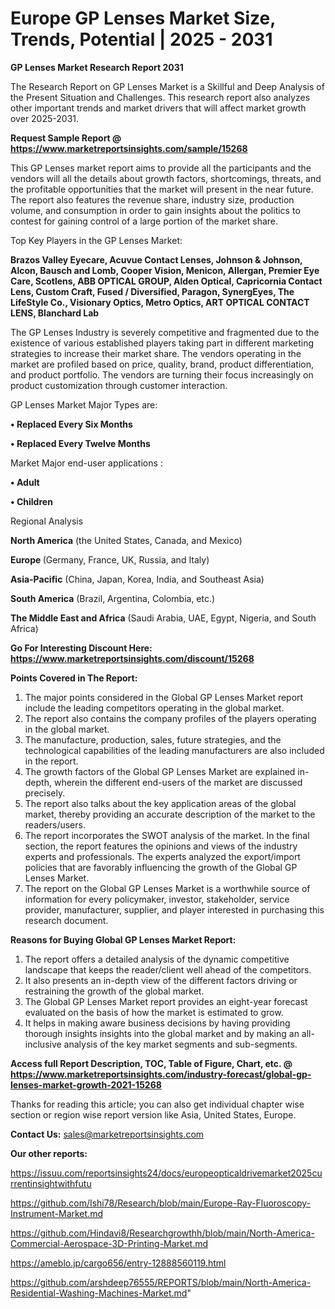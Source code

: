 # Europe GP Lenses Market Size, Trends, Potential | 2025 - 2031

<strong>GP Lenses Market Research Report 2031</strong>

The Research Report on GP Lenses Market is a Skillful and Deep Analysis of the Present Situation and Challenges. This research report also analyzes other important trends and market drivers that will affect market growth over 2025-2031.

<strong>Request Sample Report @ <a href=https://www.marketreportsinsights.com/sample/15268>https://www.marketreportsinsights.com/sample/15268</a></strong>

This GP Lenses market report aims to provide all the participants and the vendors will all the details about growth factors, shortcomings, threats, and the profitable opportunities that the market will present in the near future. The report also features the revenue share, industry size, production volume, and consumption in order to gain insights about the politics to contest for gaining control of a large portion of the market share.

Top Key Players in the GP Lenses Market:

<strong>Brazos Valley Eyecare, Acuvue Contact Lenses, Johnson & Johnson, Alcon, Bausch and Lomb, Cooper Vision, Menicon, Allergan, Premier Eye Care, Scotlens, ABB OPTICAL GROUP, Alden Optical, Capricornia Contact Lens, Custom Craft, Fused / Diversified, Paragon, SynergEyes, The LifeStyle Co., Visionary Optics, Metro Optics, ART OPTICAL CONTACT LENS, Blanchard Lab</strong>

The GP Lenses Industry is severely competitive and fragmented due to the existence of various established players taking part in different marketing strategies to increase their market share. The vendors operating in the market are profiled based on price, quality, brand, product differentiation, and product portfolio. The vendors are turning their focus increasingly on product customization through customer interaction.

GP Lenses Market Major Types are:

<strong>• Replaced Every Six Months

• Replaced Every Twelve Months</strong>

Market Major end-user applications :

<strong>• Adult

• Children</strong>

Regional Analysis

</u><strong><b>North America</b></strong> (the United States, Canada, and Mexico)

<strong><b>Europe </b></strong>(Germany, France, UK, Russia, and Italy)

<strong><b>Asia-Pacific</b></strong> (China, Japan, Korea, India, and Southeast Asia)

<strong><b>South America</b></strong> (Brazil, Argentina, Colombia, etc.)

<strong><b>The Middle East and Africa</b></strong> (Saudi Arabia, UAE, Egypt, Nigeria, and South Africa)

<strong>Go For Interesting Discount Here: <a href=https://www.marketreportsinsights.com/discount/15268>https://www.marketreportsinsights.com/discount/15268</a></strong>

<strong>Points Covered in The Report:</strong>
<ol>
  <li>The major points considered in the Global GP Lenses Market report include the leading competitors operating in the global market.</li>
  <li>The report also contains the company profiles of the players operating in the global market.</li>
  <li>The manufacture, production, sales, future strategies, and the technological capabilities of the leading manufacturers are also included in the report.</li>
  <li>The growth factors of the Global GP Lenses Market are explained in-depth, wherein the different end-users of the market are discussed precisely.</li>
  <li>The report also talks about the key application areas of the global market, thereby providing an accurate description of the market to the readers/users.</li>
  <li>The report incorporates the SWOT analysis of the market. In the final section, the report features the opinions and views of the industry experts and professionals. The experts analyzed the export/import policies that are favorably influencing the growth of the Global GP Lenses Market.</li>
  <li>The report on the Global GP Lenses Market is a worthwhile source of information for every policymaker, investor, stakeholder, service provider, manufacturer, supplier, and player interested in purchasing this research document.</li>
</ol>
<strong>Reasons for Buying Global GP Lenses Market Report:</strong>

<ol>
  <li>The report offers a detailed analysis of the dynamic competitive landscape that keeps the reader/client well ahead of the competitors.</li>
  <li>It also presents an in-depth view of the different factors driving or restraining the growth of the global market.</li>
  <li>The Global GP Lenses Market report provides an eight-year forecast evaluated on the basis of how the market is estimated to grow.</li>
  <li>It helps in making aware business decisions by having providing thorough insights insights into the global market and by making an all-inclusive analysis of the key market segments and sub-segments.</li>
</ol>
<strong>Access full Report Description, TOC, Table of Figure, Chart, etc. @ <a href=https://www.marketreportsinsights.com/industry-forecast/global-gp-lenses-market-growth-2021-15268>https://www.marketreportsinsights.com/industry-forecast/global-gp-lenses-market-growth-2021-15268</a></strong>


Thanks for reading this article; you can also get individual chapter wise section or region wise report version like Asia, United States, Europe.

<strong>Contact Us:</strong>
sales@marketreportsinsights.com

<strong>Our other reports:</strong>

<a href=https://issuu.com/reportsinsights24/docs/europeopticaldrivemarket2025currentinsightwithfutu>https://issuu.com/reportsinsights24/docs/europeopticaldrivemarket2025currentinsightwithfutu</a>

<a href=https://github.com/Ishi78/Research/blob/main/Europe-Ray-Fluoroscopy-Instrument-Market.md>https://github.com/Ishi78/Research/blob/main/Europe-Ray-Fluoroscopy-Instrument-Market.md</a>

<a href=https://github.com/Hindavi8/Researchgrowthh/blob/main/North-America-Commercial-Aerospace-3D-Printing-Market.md>https://github.com/Hindavi8/Researchgrowthh/blob/main/North-America-Commercial-Aerospace-3D-Printing-Market.md</a>

<a href=https://ameblo.jp/cargo656/entry-12888560119.html>https://ameblo.jp/cargo656/entry-12888560119.html</a>

<a href=https://github.com/arshdeep76555/REPORTS/blob/main/North-America-Residential-Washing-Machines-Market.md>https://github.com/arshdeep76555/REPORTS/blob/main/North-America-Residential-Washing-Machines-Market.md</a>"
